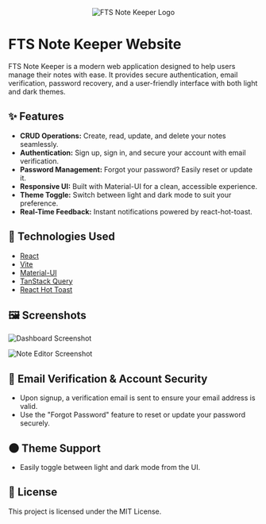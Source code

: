 <p align="center">
  <img src="https://github.com/user-attachments/assets/6a890925-38e1-4f3a-908e-6a698f6f70b8" alt="FTS Note Keeper Logo" />
</p>

# FTS Note Keeper Website

FTS Note Keeper is a modern web application designed to help users manage their notes with ease. It provides secure authentication, email verification, password recovery, and a user-friendly interface with both light and dark themes.

## ✨ Features

- **CRUD Operations:** Create, read, update, and delete your notes seamlessly.
- **Authentication:** Sign up, sign in, and secure your account with email verification.
- **Password Management:** Forgot your password? Easily reset or update it.
- **Responsive UI:** Built with Material-UI for a clean, accessible experience.
- **Theme Toggle:** Switch between light and dark mode to suit your preference.
- **Real-Time Feedback:** Instant notifications powered by react-hot-toast.

## 🚀 Technologies Used

- [React](https://reactjs.org/)
- [Vite](https://vitejs.dev/)
- [Material-UI](https://mui.com/)
- [TanStack Query](https://tanstack.com/query/latest)
- [React Hot Toast](https://react-hot-toast.com/)

## 🖼️ Screenshots


![Dashboard Screenshot](https://github.com/user-attachments/assets/301c7156-f239-406b-ab91-2e1c030a96b9)

![Note Editor Screenshot](https://github.com/user-attachments/assets/c38f7d22-fe94-40db-bdd0-e84d7ed92139)

## 📧 Email Verification & Account Security

- Upon signup, a verification email is sent to ensure your email address is valid.
- Use the "Forgot Password" feature to reset or update your password securely.

## 🌑 Theme Support

- Easily toggle between light and dark mode from the UI.

## 📄 License

This project is licensed under the MIT License.
